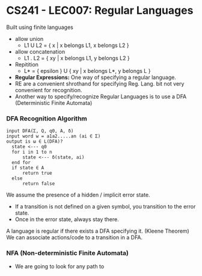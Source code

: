 # CS241 - LEC007: Regular Languages
Built using finite languages
- allow union
  - L1 U L2 = { x | x belongs L1, x belongs L2 }
- allow concatenation
  - L1 . L2 = { xy | x belongs L1, y belongs L2 }
- Repitition
  - L* = { epsilon } U { xy | x belongs L*, y belongs L }
- **Regular Expressions:** One way of specifying a regular language.
- RE are a convenient shrothand for specifying Reg. Lang. bit not very convenient for recognition.
- Another way to specify/recognize Regular Languages is to use a DFA (Deterministic Finite Automata)

### DFA Recognition Algorithm
```
input DFA(Σ, Q, q0, A, δ)
input word w = a1a2.....an (ai ∈ Σ)
output is ω ∈ L(DFA)?
  state <--- q0
  for i in 1 to n
      state <--- δ(state, ai)
  end for
  if state ∈ A
      return true
  else
      return false
```
We assume the presence of a hidden / implicit error state.
- If a transition is not defined on a given symbol, you transition to the error state.
- Once in the error state, always stay there.

A language is regular if there exists a DFA specifying it. (Kleene Theorem)
We can associate actions/code to a transition in a DFA.

### NFA (Non-deterministic Finite Automata)
- We are going to look for any path to 
<!--stackedit_data:
eyJoaXN0b3J5IjpbLTIwMzM4NjE3NDUsLTEzOTQ3MzUxMSwtMT
g3MTE2MzczNiwxMjgzNDI1OTgxLC0yMDQwNzc1NTQsLTE4MDE5
Mzk3NTddfQ==
-->